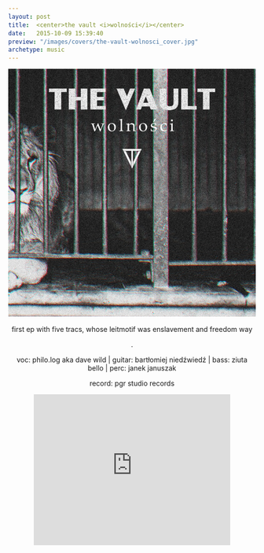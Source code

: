 ```yaml
---
layout: post
title:  <center>the vault <i>wolności</i></center>
date:   2015-10-09 15:39:40
preview: "/images/covers/the-vault-wolnosci_cover.jpg"
archetype: music
---
```

![Picture 1](/images/music/the-vault-wolnosci/1.jpg)
<center>
<p>first ep with five tracs, whose leitmotif was enslavement and freedom way</p>.

voc: philo.log aka dave wild |
guitar: bartłomiej niedźwiedź |
bass: ziuta bello |
perc: janek januszak
<p>record: pgr studio records</p>


<iframe style="border: 0; width: 400px; height: 307px;" src="https://bandcamp.com/EmbeddedPlayer/album=4068689995/size=large/bgcol=333333/linkcol=0f91ff/artwork=small/transparent=true/" seamless><a href="https://thevaultrock.bandcamp.com/album/wolno-ci-ep">Wolności (EP) by The Vault</a></iframe>

</center>


